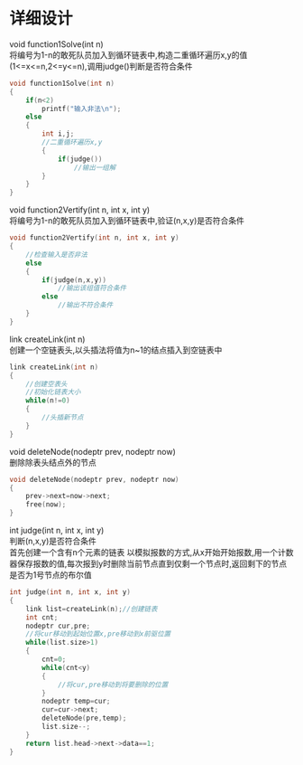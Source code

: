 # 详细设计

void function1Solve(int n)  
将编号为1-n的敢死队员加入到循环链表中,构造二重循环遍历x,y的值(1<=x<=n,2<=y<=n),调用judge()判断是否符合条件

```c++
void function1Solve(int n)
{
    if(n<2)
        printf("输入非法\n");
    else
    {
        int i,j;
        //二重循环遍历x,y
        {
            if(judge())
                //输出一组解
        }
    }
}
```

void function2Vertify(int n, int x, int y)  
将编号为1-n的敢死队员加入到循环链表中,验证(n,x,y)是否符合条件

```c++
void function2Vertify(int n, int x, int y)
{
    //检查输入是否非法
    else
    {
        if(judge(n,x,y))
            //输出该组值符合条件
        else
            //输出不符合条件
    }
}
```

link createLink(int n)  
创建一个空链表头,以头插法将值为n~1的结点插入到空链表中

```c++
link createLink(int n)
{
    //创建空表头
    //初始化链表大小
    while(n!=0)
    {
        //头插新节点
    }
}
```

void deleteNode(nodeptr prev, nodeptr now)  
删除除表头结点外的节点

```c++
void deleteNode(nodeptr prev, nodeptr now)
{
    prev->next=now->next;
    free(now);
}
```

int judge(int n, int x, int y)  
判断(n,x,y)是否符合条件  
首先创建一个含有n个元素的链表
以模拟报数的方式,从x开始开始报数,用一个计数器保存报数的值,每次报到y时删除当前节点直到仅剩一个节点时,返回剩下的节点是否为1号节点的布尔值

```c++
int judge(int n, int x, int y)
{
    link list=createLink(n);//创建链表
    int cnt;
    nodeptr cur,pre;
    //将cur移动到起始位置x,pre移动到x前驱位置
    while(list.size>1)
    {
        cnt=0;
        while(cnt<y)
        {
            //将cur,pre移动到将要删除的位置
        }
        nodeptr temp=cur;
        cur=cur->next;
        deleteNode(pre,temp);
        list.size--;
    }
    return list.head->next->data==1;
}
```
